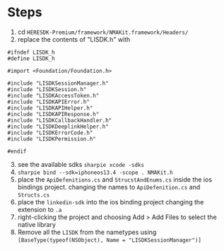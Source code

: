 # Steps

1. cd `HERESDK-Premium/framework/NMAKit.framework/Headers/`
2. replace the contents of "LISDK.h" with

```
#ifndef LISDK_h
#define LISDK_h

#import <Foundation/Foundation.h>

#include "LISDKSessionManager.h"
#include "LISDKSession.h"
#include "LISDKAccessToken.h"
#include "LISDKAPIError.h"
#include "LISDKAPIHelper.h"
#include "LISDKAPIResponse.h"
#include "LISDKCallbackHandler.h"
#include "LISDKDeeplinkHelper.h"
#include "LISDKErrorCode.h"
#include "LISDKPermission.h"

#endif
```

3. see the available sdks `sharpie xcode -sdks`
4. `sharpie bind --sdk=iphoneos13.4 -scope . NMAKit.h`
5. place the `ApiDefenitions.cs` and `StrucstAndEnums.cs` inside the ios bindings project. changing the names to `ApiDefenition.cs` and `Structs.cs` 
6. place the `linkedin-sdk` into the ios binding project changing the extension to `.a`
7. right-clicking the project and choosing Add > Add Files to select the native library
8. Remove all the `LISDK` from the nametypes using `[BaseType(typeof(NSObject), Name = "LISDKSessionManager")]`